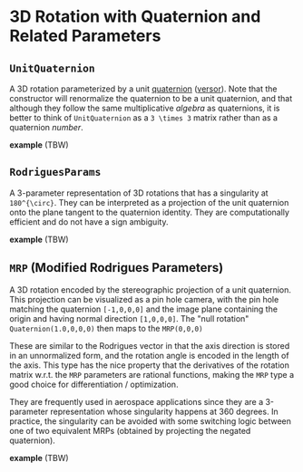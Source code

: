 # 3D Rotation with Quaternion and Related Parameters

## `UnitQuaternion`
A 3D rotation parameterized by a unit [quaternion](https://en.wikipedia.org/wiki/Quaternion) ([versor](https://en.wikipedia.org/wiki/Versor)).
Note that the constructor will renormalize the quaternion to be a unit quaternion, and that although they follow the same multiplicative *algebra* as quaternions, it is better to think of `UnitQuaternion` as a ``3 \times 3`` matrix rather than as a quaternion *number*.

**example**
(TBW)

## `RodriguesParams`
A 3-parameter representation of 3D rotations that has a singularity at ``180^{\circ}``.
They can be interpreted as a projection of the unit quaternion onto the plane tangent to the quaternion identity.
They are computationally efficient and do not have a sign ambiguity.

**example**
(TBW)

## `MRP` (Modified Rodrigues Parameters)

A 3D rotation encoded by the stereographic projection of a unit quaternion.
This projection can be visualized as a pin hole camera, with the pin hole matching the quaternion `[-1,0,0,0]` and the image plane containing the origin and having normal direction `[1,0,0,0]`.
The "null rotation" `Quaternion(1.0,0,0,0)` then maps to the `MRP(0,0,0)`

These are similar to the Rodrigues vector in that the axis direction is stored in an unnormalized form, and the rotation angle is encoded in the length of the axis.
This type has the nice property that the derivatives of the rotation matrix w.r.t. the `MRP` parameters are rational functions, making the `MRP` type a good choice for differentiation / optimization.

They are frequently used in aerospace applications since they are a 3-parameter representation whose singularity happens at 360 degrees.
In practice, the singularity can be avoided with some switching logic between one of two equivalent MRPs (obtained by projecting the negated quaternion).

**example**
(TBW)
